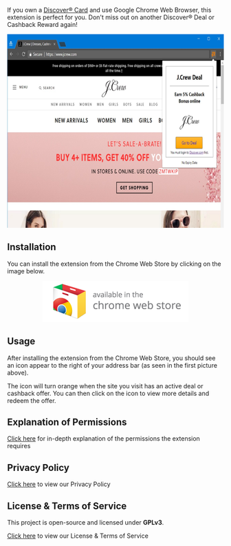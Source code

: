 <link rel="shortcut icon" type="image/x-icon" href="favicon.ico?">

If you own a [Discover® Card](https://www.discover.com/) and use Google Chrome Web Browser, this extension is perfect for you. Don't miss out on another Discover® Deal or Cashback Reward again!

<p align="center">
    <img src="img/screenshots/jcrew.jpg" width="654" height="450" alt="Screenshot of extension in use" />
</p>

## Installation

You can install the extension from the Chrome Web Store by clicking on the image below.

<p align="center">
    <a href="https://chrome.google.com/webstore/detail/discover%C2%AE-deals-and-cashb/ndgeljpfnjlnmbgekhjkchhhgoiipnfi">
        <img src="img/promo/web-store-badge.png" alt="Click here to view the extension in the Chrome Web Store" />
    </a>
</p>

## Usage

After installing the extension from the Chrome Web Store, you should see an icon appear to the right of your address bar (as seen in the first picture above).

The icon will turn orange when the site you visit has an active deal or cashback offer. You can then click on the icon to view more details and redeem the offer.

## Explanation of Permissions

[Click here](permissions.md) for in-depth explanation of the permissions the extension requires

## Privacy Policy

[Click here](privacy-policy.md) to view our Privacy Policy

## License & Terms of Service

This project is open-source and licensed under **GPLv3**.

[Click here](license-and-tos.md) to view our License & Terms of Service



<script type="application/ld+json">
{
    "@context": "http://schema.org",
    "@type": "ItemPage",
    "name": "Discover® Deals and Cashback Rewards Notifier",
    "alternateName": "Discover® Cashback Rewards",
    "breadcrumb": "Tejasvi Nareddy > Discover® Cashback Rewards",
    "description": "An open-source chrome extension that shows a notification when visiting sites that qualify for Discover® Deals or Cashback Rewards.",
    "url": "http://www.tejunareddy.com/discover-rewards-notifier/",
    "license": "https://github.com/nareddyt/discover-rewards-notifier/blob/master/LICENSE",
    "keywords": [
        "chrome extension",
        "discover card",
        "shopping",
        "discover deals",
        "cashback",
        "open source",
        "beginner friendly"
    ],
    "significantLinks": [
        "http://www.tejunareddy.com"
    ],
    "mainEntity": {
        "@context": "http://schema.org",
        "@type": "WebApplication",
        "applicationCategory": "Chrome Extension",
        "applicationSubCategory": "Shopping",
        "browserRequirements": "Requires Google Chrome",
        "countriesSupported": "us",
        "discussionUrl": "https://github.com/nareddyt/discover-rewards-notifier/issues",
        "downloadUrl": "https://github.com/nareddyt/discover-rewards-notifier/releases",
        "installUrl": "https://chrome.google.com/webstore/detail/discover%C2%AE-deals-and-cashb/ndgeljpfnjlnmbgekhjkchhhgoiipnfi",
        "name": "Discover® Deals and Cashback Rewards Notifier",
        "url": "http://www.tejunareddy.com/discover-rewards-notifier/",
        "author": {
            "@type": "Person",
            "alternateName": "Teju Nareddy",
            "birthDate": "1997-04-12",
            "email": "tejunareddy@gmail.com",
            "familyName": "Nareddy",
            "gender": "Male",
            "givenName": "Tejasvi",
            "image": "https://avatars2.githubusercontent.com/u/11142171?v=3&u=0f1186936d22a64c1be71af7a589603923307b82&s=400",
            "jobTitle": "Student, Software Engineer",
            "url": "http://www.tejunareddy.com",
            "sameAs": [
                "https://github.com/nareddyt",
                "http://www.linkedin.com/in/tejasvinareddyteju",
                "http://plus.google.com/+TejasviNareddyTeju"
            ]
        },
        "aggregateRating": {
            "@type": "AggregateRating",
            "ratingValue": "5.0",
            "reviewCount": "2",
            "url": "https://chrome.google.com/webstore/detail/discover%C2%AE-deals-and-cashb/ndgeljpfnjlnmbgekhjkchhhgoiipnfi/reviews"
        },
        "offers": {
            "price": "0.00",
            "priceCurrency": "USD",
            "url": "https://chrome.google.com/webstore/detail/discover%C2%AE-deals-and-cashb/ndgeljpfnjlnmbgekhjkchhhgoiipnfi"
        }
    }
}
</script>